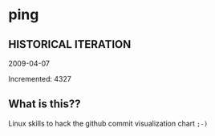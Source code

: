 # ping

## HISTORICAL ITERATION
2009-04-07

Incremented: 4327

## What is this?? 
Linux skills to hack the github commit visualization chart `;-)`
